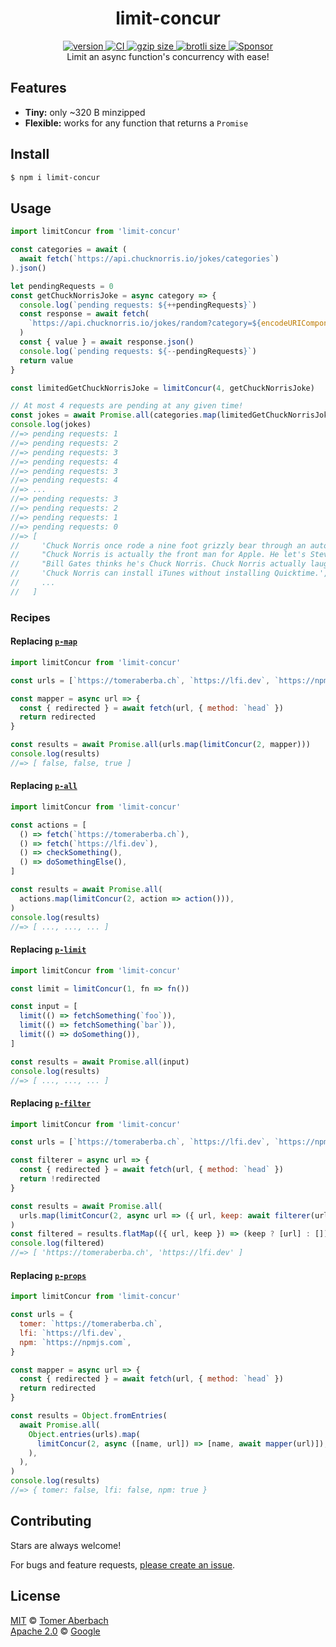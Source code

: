 <h1 align="center">
  limit-concur
</h1>

<div align="center">
  <a href="https://npmjs.org/package/limit-concur">
    <img src="https://badgen.net/npm/v/limit-concur" alt="version" />
  </a>
  <a href="https://github.com/TomerAberbach/limit-concur/actions">
    <img src="https://github.com/TomerAberbach/limit-concur/workflows/CI/badge.svg" alt="CI" />
  </a>
  <a href="https://unpkg.com/limit-concur/dist/index.js">
    <img src="https://deno.bundlejs.com/?q=limit-concur&badge" alt="gzip size" />
  </a>
  <a href="https://unpkg.com/limit-concur/dist/index.js">
    <img src="https://deno.bundlejs.com/?q=limit-concur&config={%22compression%22:{%22type%22:%22brotli%22}}&badge" alt="brotli size" />
  </a>
  <a href="https://github.com/sponsors/TomerAberbach">
    <img src="https://img.shields.io/static/v1?label=Sponsor&message=%E2%9D%A4&logo=GitHub&color=%23fe8e86" alt="Sponsor" />
  </a>
</div>

<div align="center">
  Limit an async function's concurrency with ease!
</div>

## Features

- **Tiny:** only ~320 B minzipped
- **Flexible:** works for any function that returns a `Promise`

## Install

```sh
$ npm i limit-concur
```

## Usage

```js
import limitConcur from 'limit-concur'

const categories = await (
  await fetch(`https://api.chucknorris.io/jokes/categories`)
).json()

let pendingRequests = 0
const getChuckNorrisJoke = async category => {
  console.log(`pending requests: ${++pendingRequests}`)
  const response = await fetch(
    `https://api.chucknorris.io/jokes/random?category=${encodeURIComponent(category)}`,
  )
  const { value } = await response.json()
  console.log(`pending requests: ${--pendingRequests}`)
  return value
}

const limitedGetChuckNorrisJoke = limitConcur(4, getChuckNorrisJoke)

// At most 4 requests are pending at any given time!
const jokes = await Promise.all(categories.map(limitedGetChuckNorrisJoke))
console.log(jokes)
//=> pending requests: 1
//=> pending requests: 2
//=> pending requests: 3
//=> pending requests: 4
//=> pending requests: 3
//=> pending requests: 4
//=> ...
//=> pending requests: 3
//=> pending requests: 2
//=> pending requests: 1
//=> pending requests: 0
//=> [
//     'Chuck Norris once rode a nine foot grizzly bear through an automatic car wash, instead of taking a shower.',
//     "Chuck Norris is actually the front man for Apple. He let's Steve Jobs run the show when he's on a mission. Chuck Norris is always on a mission.",
//     "Bill Gates thinks he's Chuck Norris. Chuck Norris actually laughed. Once.",
//     'Chuck Norris can install iTunes without installing Quicktime.',
//     ...
//   ]
```

### Recipes

#### Replacing [`p-map`](https://github.com/sindresorhus/p-map)

```js
import limitConcur from 'limit-concur'

const urls = [`https://tomeraberba.ch`, `https://lfi.dev`, `https://npmjs.com`]

const mapper = async url => {
  const { redirected } = await fetch(url, { method: `head` })
  return redirected
}

const results = await Promise.all(urls.map(limitConcur(2, mapper)))
console.log(results)
//=> [ false, false, true ]
```

#### Replacing [`p-all`](https://github.com/sindresorhus/p-all)

```js
import limitConcur from 'limit-concur'

const actions = [
  () => fetch(`https://tomeraberba.ch`),
  () => fetch(`https://lfi.dev`),
  () => checkSomething(),
  () => doSomethingElse(),
]

const results = await Promise.all(
  actions.map(limitConcur(2, action => action())),
)
console.log(results)
//=> [ ..., ..., ... ]
```

#### Replacing [`p-limit`](https://github.com/sindresorhus/p-limit)

```js
import limitConcur from 'limit-concur'

const limit = limitConcur(1, fn => fn())

const input = [
  limit(() => fetchSomething(`foo`)),
  limit(() => fetchSomething(`bar`)),
  limit(() => doSomething()),
]

const results = await Promise.all(input)
console.log(results)
//=> [ ..., ..., ... ]
```

#### Replacing [`p-filter`](https://github.com/sindresorhus/p-filter)

```js
import limitConcur from 'limit-concur'

const urls = [`https://tomeraberba.ch`, `https://lfi.dev`, `https://npmjs.com`]

const filterer = async url => {
  const { redirected } = await fetch(url, { method: `head` })
  return !redirected
}

const results = await Promise.all(
  urls.map(limitConcur(2, async url => ({ url, keep: await filterer(url) }))),
)
const filtered = results.flatMap(({ url, keep }) => (keep ? [url] : []))
console.log(filtered)
//=> [ 'https://tomeraberba.ch', 'https://lfi.dev' ]
```

#### Replacing [`p-props`](https://github.com/sindresorhus/p-props)

```js
import limitConcur from 'limit-concur'

const urls = {
  tomer: `https://tomeraberba.ch`,
  lfi: `https://lfi.dev`,
  npm: `https://npmjs.com`,
}

const mapper = async url => {
  const { redirected } = await fetch(url, { method: `head` })
  return redirected
}

const results = Object.fromEntries(
  await Promise.all(
    Object.entries(urls).map(
      limitConcur(2, async ([name, url]) => [name, await mapper(url)]),
    ),
  ),
)
console.log(results)
//=> { tomer: false, lfi: false, npm: true }
```

## Contributing

Stars are always welcome!

For bugs and feature requests,
[please create an issue](https://github.com/TomerAberbach/limit-concur/issues/new).

## License

[MIT](https://github.com/TomerAberbach/limit-concur/blob/main/license) ©
[Tomer Aberbach](https://github.com/TomerAberbach) \
[Apache 2.0](https://github.com/TomerAberbach/limit-concur/blob/main/license-apache) ©
[Google](https://github.com/TomerAberbach/limit-concur/blob/main/notice-apache)
